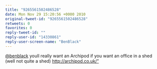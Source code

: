 ```yaml
---
title: "9265561502486528"
date: Mon Nov 29 15:20:56 +0000 2010
original-tweet-id: "9265561502486528"
retweets: 0
favorites: 0
reply-tweet-id: ""
reply-user-id: "14330861"
reply-user-screen-name: "BenBlack"
---
```

<a href="https://twitter.com/benblack">@benblack</a> youlI really want an Archipod if you want an office in a shed (well not quite a shed) http://archipod.co.uk/”
